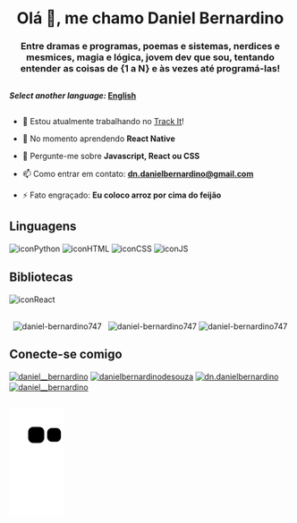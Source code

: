 <h1 align="center">Olá 👋, me chamo Daniel Bernardino</h1>
<h3 align="center">Entre dramas e programas, poemas e sistemas, nerdices e mesmices, magia e lógica, jovem dev que sou, tentando entender as coisas de {1 a N} e às vezes até programá-las!</h3>

##
**_Select another language:_ [English](https://github.com/daniel-bernardino747/daniel-bernardino747/blob/main/README.md)**
##

- 🔭 Estou atualmente trabalhando no [Track It](https://github.com/daniel-bernardino747/TrackIt)!

- 🌱 No momento aprendendo **React Native**

- 💬 Pergunte-me sobre **Javascript, React ou CSS**

- 📫 Como entrar em contato: **dn.danielbernardino@gmail.com**

- ⚡ Fato engraçado: **Eu coloco arroz por cima do feijão**

<div>
  <div>
    <h2>Linguagens</h2>
    <div>
      <img align="center" alt="iconPython" height="60" width="80" src="https://cdn.jsdelivr.net/gh/devicons/devicon/icons/python/python-plain.svg" />
      <img align="center" alt="iconHTML" height"60" width="80" src="https://cdn.jsdelivr.net/gh/devicons/devicon/icons/html5/html5-plain.svg" />
      <img align="center" alt="iconCSS" height"60" width="80" src="https://cdn.jsdelivr.net/gh/devicons/devicon/icons/css3/css3-plain.svg" />
      <img align="center" alt="iconJS" height"60" width="80" src="https://cdn.jsdelivr.net/gh/devicons/devicon/icons/javascript/javascript-plain.svg" />
    </div>
  </div>
  <div>
    <h2>Bibliotecas</h2>
    <div>
      <img align="center" alt="iconReact" height"60" width="80" src="https://cdn.jsdelivr.net/gh/devicons/devicon/icons/react/react-original.svg" />
    </div>
  </div>
</div>

##

<div align="center">
  <img height="100em" align="center" src="https://github-readme-stats.vercel.app/api/top-langs?username=daniel-bernardino747&show_icons=true&locale=en&layout=compact" alt="daniel-bernardino747" />
  &nbsp;
  <img height="120em" align="center" src="https://github-readme-streak-stats.herokuapp.com/?user=daniel-bernardino747&" alt="daniel-bernardino747" />
  <img height="100em" align="center" src="https://github-readme-stats.vercel.app/api?username=daniel-bernardino747&show_icons=true&locale=en" alt="daniel-bernardino747" />
</div>

## Conecte-se comigo

<div>
  <a href="https://dev.to/daniel__bernardino" target="blank"><img align="center" src="https://raw.githubusercontent.com/rahuldkjain/github-profile-readme-generator/master/src/images/icons/Social/devto.svg" alt="daniel__bernardino" height="60" width="80" /></a>
  <a href="https://linkedin.com/in/danielbernardinodesouza" target="blank"><img align="center" src="https://raw.githubusercontent.com/rahuldkjain/github-profile-readme-generator/master/src/images/icons/Social/linked-in-alt.svg" alt="danielbernardinodesouza" height="60" width="80" /></a>
  <a href="https://codesandbox.com/dn.danielbernardino" target="blank"><img align="center" src="https://raw.githubusercontent.com/rahuldkjain/github-profile-readme-generator/master/src/images/icons/Social/codesandbox.svg" alt="dn.danielbernardino" height="60" width="80" /></a>
  <a href="https://instagram.com/daniel__bernardino" target="blank"><img align="center" src="https://raw.githubusercontent.com/rahuldkjain/github-profile-readme-generator/master/src/images/icons/Social/instagram.svg" alt="daniel__bernardino" height="60" width="80" /></a>
</div>

##

<div>
  <img align="center" src="https://github.com/daniel-bernardino747/daniel-bernardino747/blob/output/github-contribution-grid-snake.svg" alt="snake-animation"/>
</div>


